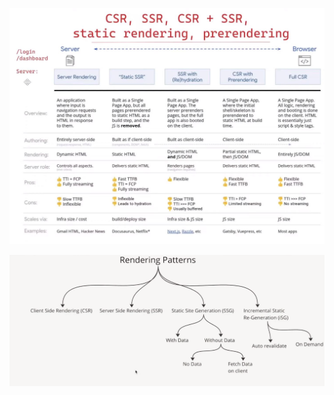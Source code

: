 
![alt text](<images used/rendering patterns.JPG>)

![alt text](<images used/rendering patterns-1.png>)